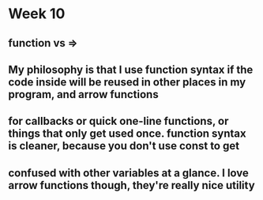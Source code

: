 # Week 10

## function vs =>

## My philosophy is that I use function syntax if the code inside will be reused in other places in my program, and arrow functions 
## for callbacks or quick one-line functions, or things that only get used once. function syntax is cleaner, because you don't use const to get 
## confused with other variables at a glance. I love arrow functions though, they're really nice utility